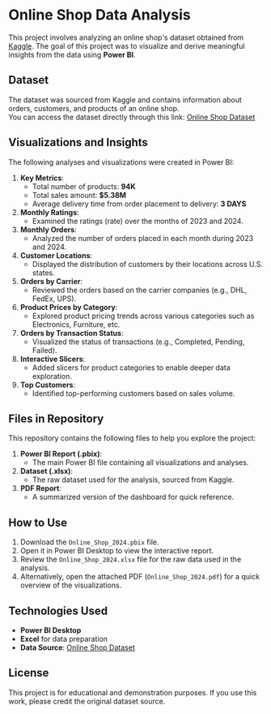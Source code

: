 # Online Shop Data Analysis

This project involves analyzing an online shop's dataset obtained from [Kaggle](https://www.kaggle.com). The goal of this project was to visualize and derive meaningful insights from the data using **Power BI**.

## Dataset
The dataset was sourced from Kaggle and contains information about orders, customers, and products of an online shop.  
You can access the dataset directly through this link: [Online Shop Dataset](https://www.kaggle.com/datasets/marthadimgba/online-shop-2024/data?select=suppliers.csv)

## Visualizations and Insights
The following analyses and visualizations were created in Power BI:

1. **Key Metrics**:
   - Total number of products: **94K**
   - Total sales amount: **$5.38M**
   - Average delivery time from order placement to delivery: **3 DAYS**
2. **Monthly Ratings**:
   - Examined the ratings (rate) over the months of 2023 and 2024.
3. **Monthly Orders**:
   - Analyzed the number of orders placed in each month during 2023 and 2024.
4. **Customer Locations**:
   - Displayed the distribution of customers by their locations across U.S. states.
5. **Orders by Carrier**:
   - Reviewed the orders based on the carrier companies (e.g., DHL, FedEx, UPS).
6. **Product Prices by Category**:
   - Explored product pricing trends across various categories such as Electronics, Furniture, etc.
7. **Orders by Transaction Status**:
   - Visualized the status of transactions (e.g., Completed, Pending, Failed). 
8. **Interactive Slicers**:
   - Added slicers for product categories to enable deeper data exploration.
10. **Top Customers**:
    - Identified top-performing customers based on sales volume.

## Files in Repository
This repository contains the following files to help you explore the project:

1. **Power BI Report (.pbix)**:
   - The main Power BI file containing all visualizations and analyses.
2. **Dataset (.xlsx)**:
   - The raw dataset used for the analysis, sourced from Kaggle.
3. **PDF Report**:
   - A summarized version of the dashboard for quick reference.

## How to Use
1. Download the `Online_Shop_2024.pbix` file.
2. Open it in Power BI Desktop to view the interactive report.
3. Review the `Online_Shop_2024.xlsx` file for the raw data used in the analysis.
4. Alternatively, open the attached PDF (`Online_Shop_2024.pdf`) for a quick overview of the visualizations.

## Technologies Used
- **Power BI Desktop**
- **Excel** for data preparation
- **Data Source**: [Online Shop Dataset](https://www.kaggle.com/datasets/marthadimgba/online-shop-2024/data?select=suppliers.csv)

## License
This project is for educational and demonstration purposes. If you use this work, please credit the original dataset source.

